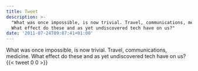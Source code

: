 ```yaml
---
title: Tweet
description: >-
  "What was once impossible, is now trivial. Travel, communications, medicine.
  What effect do these and as yet undiscovered tech have on us?"
date: '2011-07-24T09:07:41+01:00'
---
```

What was once impossible, is now trivial. Travel, communications, medicine. What effect do these and as yet undiscovered tech have on us?
      {{< tweet 0 0 >}}
    
